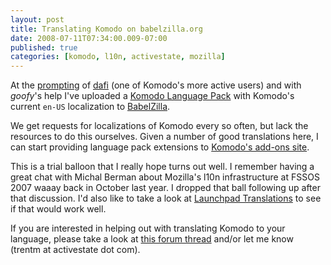 ```yaml
---
layout: post
title: Translating Komodo on babelzilla.org
date: 2008-07-11T07:34:00.009-07:00
published: true
categories: [komodo, l10n, activestate, mozilla]
---
```


<p>At the <a href="http://community.activestate.com/forum-topic/localizing-komodo-using-babelzilla-dream-team">prompting</a> of <a href="http://dafizilla.sourceforge.net/">dafi</a> (one of Komodo's more active users) and with <em>goofy</em>'s help I've uploaded a <a href="http://www.babelzilla.org/index.php?option=com_wts&amp;Itemid=88&amp;type=lang&amp;extension=3868">Komodo Language Pack</a> with Komodo's current <code>en-US</code> localization to <a href="http://www.babelzilla.org/">BabelZilla</a>.</p>

<p>We get requests for localizations of Komodo every so often, but lack the resources to do this ourselves. Given a number of good translations here, I can start providing language pack extensions to <a href="http://community.activestate.com/addons">Komodo's add-ons site</a>.</p>

<p>This is a trial balloon that I really hope turns out well. I remember having a great chat with Michal Berman about Mozilla's l10n infrastructure at FSSOS 2007 waaay back in October last year. I dropped that ball following up after that discussion. I'd also like to take a look at <a href="https://translations.launchpad.net/">Launchpad Translations</a> to see if that would work well.</p>

<p>If you are interested in helping out with translating Komodo to your language, please take a look at <a href="http://community.activestate.com/forum-topic/localizing-komodo-using-babelzilla-dream-team">this forum thread</a> and/or let me know (trentm at activestate dot com).</p>
